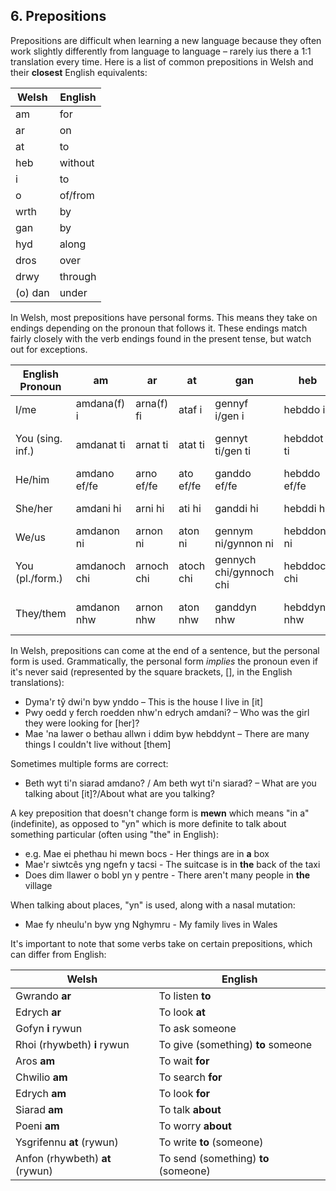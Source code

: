 ## 6. Prepositions

Prepositions are difficult when learning a new language because they often work slightly differently from language to language – rarely ius there a 1:1 translation every time. Here is a list of common prepositions in Welsh and their **closest** English equivalents:

| Welsh   | English |
| ------- | ------- |
| am      | for     |
| ar      | on      |
| at      | to      |
| heb     | without |
| i       | to      |
| o       | of/from |
| wrth    | by      |
| gan     | by      |
| hyd     | along   |
| dros    | over    |
| drwy    | through |
| (o) dan | under   |

In Welsh, most prepositions have personal forms. This means they take on endings depending on the pronoun that follows it. These endings match fairly closely with the verb endings found in the present tense, but watch out for exceptions.

| English Pronoun  | am           | ar         | at        | gan                     | heb          | i          | o           | dan        | tros/dros                | trwy                     | wrth                | rhwng          | yn          | rhag          |
| ---------------- | ------------ | ---------- | --------- | ----------------------- | ------------ | ---------- | ----------- | ---------- | ------------------------ | ------------------------ | ------------------- | -------------- | ----------- | ------------- |
| I/me             | amdana(f) i  | arna(f) fi | ataf i    | gennyf i/gen i          | hebddo i     | i mi/fi    | ohono(f) i  | dana(f) i  | trosof fi/drosto i       | trwof i/trwyddo i        | wrthyf i/wrtho i    | rhyngo(f) i    | yno(f) i    | rhagddo i     |
| You (sing. inf.) | amdanat ti   | arnat ti   | atat ti   | gennyt ti/gen ti        | hebddot ti   | i ti       | ohonot ti   | danat ti   | trosot ti/drostot ti     | trwyddot ti              | wrthot ti/wrthyt ti | rhyngot ti     | ynot ti     | rhagddot ti   |
| He/him           | amdano ef/fe | arno ef/fe | ato ef/fe | ganddo ef/fe            | hebddo ef/fe | iddo ef/hi | ohono ef/fe | dano ef/fe | trosto ef/drosto fe      | trwyddo fe               | wrtho ef/fe         | rhyngddo ef/fe | ynddo ef/fe | rhagddo ef/fe |
| She/her          | amdani hi    | arni hi    | ati hi    | ganddi hi               | hebddi hi    | iddi hi    | ohoni hi    | dani hi    | trosti hi/drosti hi      | trwyddo hi               | wrthi hi            | rhyngddi hi    | ynddi hi    | rhagddi hi    |
| We/us            | amdanon ni   | arnon ni   | aton ni   | gennym ni/gynnon ni     | hebddon ni   | i ni       | ohonon ni   | danon ni   | trosom ni/droston ni     | trwom ni/trwyddon ni     | wrthon ni           | rhyngon ni     | ynon ni     | rhagddon ni   |
| You (pl./form.)  | amdanoch chi | arnoch chi | atoch chi | gennych chi/gynnoch chi | hebddoch chi | i chi      | ohonoch chi | danoch chi | trosoch chi/drostoch chi | trwoch chi/trwyddoch chi | wrthoch chi         | rhyngoch chi   | ynoch chi   | rhagddoch chi |
| They/them        | amdanon nhw  | arnon nhw  | aton nhw  | ganddyn nhw             | hebddyn nhw  | iddyn nhw  | ohonyn nhw  | danyn nhw  | trostyn nhw/drostoch chi | trwyddyn nhw             | wrthyn nhw          | rhyngddyn nhw  | ynddyn nhw  | rhagddyn nhw  |

In Welsh, prepositions can come at the end of a sentence, but the personal form is used. Grammatically, the personal form _implies_ the pronoun even if it's never said (represented by the square brackets, [], in the English translations):

- Dyma'r tŷ dwi'n byw ynddo – This is the house I live in [it]
- Pwy oedd y ferch roedden nhw'n edrych amdani? – Who was the girl they were looking for [her]?
- Mae 'na lawer o bethau allwn i ddim byw hebddynt – There are many things I couldn't live without [them]

Sometimes multiple forms are correct:

- Beth wyt ti'n siarad amdano? / Am beth wyt ti'n siarad? – What are you talking about [it]?/About what are you talking?

A key preposition that doesn't change form is **mewn** which means "in a" (indefinite), as opposed to "yn" which is more definite to talk about something particular (often using "the" in English):

- e.g. Mae ei phethau hi mewn bocs - Her things are in **a** box
- Mae'r siwtcês yng ngefn y tacsi - The suitcase is in **the** back of the taxi
- Does dim llawer o bobl yn y pentre - There aren't many people in **the** village

When talking about places, "yn" is used, along with a nasal mutation:

- Mae fy nheulu'n byw yng Nghymru - My family lives in Wales

It's important to note that some verbs take on certain prepositions, which can differ from English:

| Welsh                           | English                              |
| ------------------------------- | ------------------------------------ |
| Gwrando **ar**                  | To listen **to**                     |
| Edrych **ar**                   | To look **at**                       |
| Gofyn **i** rywun               | To ask someone                       |
| Rhoi (rhywbeth) **i** rywun     | To give (something) **to** someone   |
| Aros **am**                     | To wait **for**                      |
| Chwilio **am**                  | To search **for**                    |
| Edrych **am**                   | To look **for**                      |
| Siarad **am**                   | To talk **about**                    |
| Poeni **am**                    | To worry **about**                   |
| Ysgrifennu **at** (rywun)       | To write **to** (someone)            |
| Anfon (rhywbeth) **at** (rywun) | To send (something) **to** (someone) |
